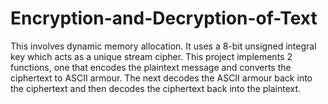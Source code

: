 # Encryption-and-Decryption-of-Text
This involves dynamic memory allocation. It uses a 8-bit unsigned integral key which acts as a unique stream cipher. This project implements 2 functions, one  that encodes the plaintext message and converts the ciphertext to ASCII armour. The next decodes the ASCII armour back into the ciphertext and then decodes the ciphertext back into the plaintext. 
